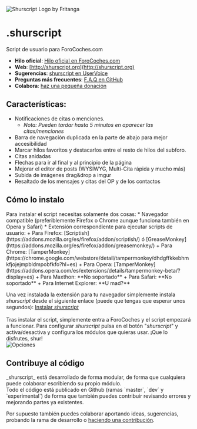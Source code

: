 ![Shurscript Logo by Fritanga](http://dl.dropboxusercontent.com/u/1066873/shurheading.png)

  
.shurscript
==========

Script de usuario para ForoCoches.com
* **Hilo oficial**: [Hilo oficial en ForoCoches.com](http://shurscript.org/hilo)  
* **Web**: [http://shurscript.org](http://shurscript.org)  
* **Sugerencias**: [shurscript en UserVoice](https://shurscript.uservoice.com/)  
* **Preguntas más frecuentes**: [F.A.Q en GitHub](https://github.com/igtroop/shurscript/wiki/FAQ-(Indice))  
* **Colabora**: [haz una pequeña donación](http://shurscript.org/colabora)  

<h2>Características:</h2>

 * Notificaciones de citas o menciones.
 	* _Nota: Pueden tardar hasta 5 minutos en aparecer las citas/menciones_
 * Barra de navegación duplicada en la parte de abajo para mejor accesibilidad
 * Marcar hilos favoritos y destacarlos entre el resto de hilos del subforo.
 * Citas anidadas
 * Flechas para ir al final y al principio de la página
 * Mejorar el editor de posts (WYSIWYG, Multi-Cita rápida y mucho más)
 * Subida de imágenes drag&drop a imgur
 * Resaltado de los mensajes y citas del OP y de los contactos

<h2>Cómo lo instalo</h2>
Para instalar el script necesitas solamente dos cosas:
 * Navegador compatible (preferiblemente Firefox o Chrome aunque funciona también en Opera y Safari)
 * Extensión correspondiente para ejecutar scripts de usuario:
   + Para Firefox: [Scriptish](https://addons.mozilla.org/es/firefox/addon/scriptish/) ó 
[GreaseMonkey](https://addons.mozilla.org/es/firefox/addon/greasemonkey/)
   + Para Chrome: [TamperMonkey](https://chrome.google.com/webstore/detail/tampermonkey/dhdgffkkebhmkfjojejmpbldmpobfkfo?hl=es)
   + Para Opera: [TamperMonkey](https://addons.opera.com/es/extensions/details/tampermonkey-beta/?display=es)
   + Para Maxthon: **No soportado**
   + Para Safari: **No soportado**
   + Para Internet Explorer: **U mad?**

Una vez instalada la extensión para tu navegador simplemente instala _shurscript_ desde el siguiente enlace 
(puede que tengas que esperar unos segundos): [Instalar _shurscript_](https://github.com/igtroop/shurscript/raw/anycloud/shurscript.user.js)<br>
<br>
Tras instalar el script, simplemente entra a ForoCoches y el script empezará a funcionar. Para configurar _shurscript_ pulsa en el botón "_shurscript_" y activa/desactiva y configura los módulos que quieras usar. ¡Que lo disfrutes, shur!
<br>
![Opciones](http://shurscript.org/img/faq/preferencias.png)<br>


<h2>Contribuye al código</h2>
_shurscript_ está desarrollado de forma modular, de forma que cualquiera puede colaborar escribiendo su propio módulo.<br>
Todo el código está publicado en Github (ramas `master`, `dev` y `experimental`) de forma que también puedes contribuir revisando errores y mejorando partes ya existentes.<br>

Por supuesto también puedes colaborar aportando ideas, sugerencias, probando la rama de desarrollo o [haciendo una contribución](http://shurscript.org/colabora).

